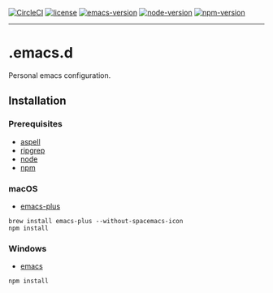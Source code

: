 [![CircleCI](https://circleci.com/gh/Cliffzz/.emacs.d.svg?style=svg)](https://circleci.com/gh/Cliffzz/.emacs.d) [![license](https://img.shields.io/badge/license-GPL%20v3-blue.svg)](https://github.com/Cliffzz/.emacs.d/blob/master/LICENSE) [![emacs-version](https://img.shields.io/badge/emacs-25.3.1-brightgreen.svg)](https://www.gnu.org/software/emacs/) [![node-version](https://img.shields.io/badge/node-%3E%3D%209.0.0-brightgreen.svg)](https://github.com/nodejs/node) [![npm-version](https://img.shields.io/badge/npm-%3E%3D%205.5-brightgreen.svg)](https://github.com/npm/npm)
***
# .emacs.d
Personal emacs configuration.

## Installation
### Prerequisites
- [aspell](https://github.com/GNUAspell/aspell)
- [ripgrep](https://github.com/BurntSushi/ripgrep)
- [node](https://github.com/nodejs/node)
- [npm](https://github.com/npm/npm)

### macOS
- [emacs-plus](https://github.com/d12frosted/homebrew-emacs-plus)
```
brew install emacs-plus --without-spacemacs-icon
npm install
```

### Windows
- [emacs](https://sourceforge.net/projects/emacsbinw64/files/release/)
```
npm install
```
